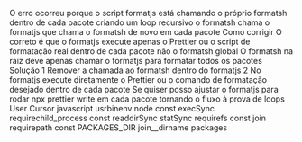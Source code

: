  O erro ocorreu porque o script formatjs está chamando o próprio formatsh dentro de cada pacote criando um loop recursivo o formatsh chama o formatjs que chama o formatsh de novo em cada pacote
 Como corrigir
 O correto é que o formatjs execute apenas o Prettier ou o script de formatação real dentro de cada pacote não o formatsh global
 O formatsh na raiz deve apenas chamar o formatjs para formatar todos os pacotes
 Solução
1 Remover a chamada ao formatsh dentro do formatjs
2 No formatjs execute diretamente o Prettier ou o comando de formatação desejado dentro de cada pacote
Se quiser posso ajustar o formatjs para rodar npx prettier write  em cada pacote tornando o fluxo à prova de loops
User
Cursor
javascript
usrbinenv node
const  execSync   requirechild_process
const  readdirSync statSync   requirefs
const  join   requirepath
const PACKAGES_DIR  join__dirname packages